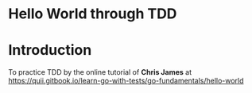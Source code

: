 # Hello World through TDD

# Introduction
To practice TDD by the online tutorial of **Chris James** at  https://quii.gitbook.io/learn-go-with-tests/go-fundamentals/hello-world
